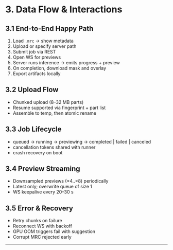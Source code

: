 # 3. Data Flow & Interactions

## 3.1 End-to-End Happy Path
1. Load `.mrc` → show metadata  
2. Upload or specify server path  
3. Submit job via REST  
4. Open WS for previews  
5. Server runs inference → emits progress + preview  
6. On completion, download mask and overlay  
7. Export artifacts locally

## 3.2 Upload Flow
- Chunked upload (8–32 MB parts)  
- Resume supported via fingerprint + part list  
- Assemble to temp, then atomic rename

## 3.3 Job Lifecycle
- queued → running → previewing → completed | failed | canceled
- cancellation tokens shared with runner
- crash recovery on boot

## 3.4 Preview Streaming
- Downsampled previews (×4..×8) periodically  
- Latest only; overwrite queue of size 1  
- WS keepalive every 20–30 s

## 3.5 Error & Recovery
- Retry chunks on failure
- Reconnect WS with backoff
- GPU OOM triggers fail with suggestion
- Corrupt MRC rejected early

---
